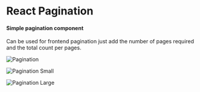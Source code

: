# React Pagination

#### Simple pagination component
Can be used for frontend pagination just add the number of pages required and the total count per pages.

![Pagination]([image_url](https://drive.google.com/file/d/1mjC7MC4r1rY6TnUMWehOzD0qxrrWxJCB/view?usp=drive_link))

![Pagination Small]([image_url](https://drive.google.com/file/d/1EiJNbrt9iBQgisqmW5p5tzdY9QPcTvrX/view?usp=drive_link))

![Pagination Large]([image_url](https://drive.google.com/file/d/1G_hJT9tJEh19gdtdJHyYdOMy9SBIapzu/view?usp=drive_link))
